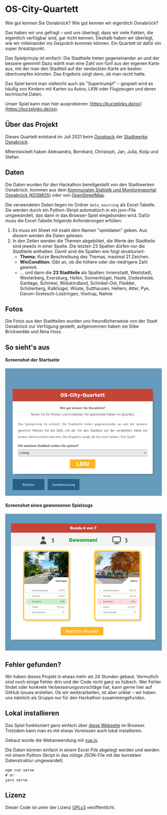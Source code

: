 # OS-City-Quartett

Wie gut kennen Sie Osnabrück? Wie gut kennen wir eigentlich Osnabrück? 

Das haben wir uns gefragt – und uns überlegt, dass wir viele Fakten, die eigentlich verfügbar sind, gar nicht kennen. Deshalb haben wir überlegt, wie wir miteinander ins Gespräch kommen können. Ein Quartett ist dafür ein super Ansatzpunkt.

Das Spielprinzip ist einfach: Die Stadtteile treten gegeneinander an und der bessere gewinnt! Dazu wählt man eine Zahl von fünf aus der eigenen Karte aus, mit der man den Stadtteil auf der verdeckten Karte am besten übertrumpfen könnten. Das Ergebnis zeigt dann, ob man recht hatte.

Das Spiel kennt man vielleicht auch als "Supertrumpf" – gespielt wird es häufig von Kindern mit Karten zu Autos, LKW oder Flugzeugen und deren technische Daten.

Unser Spiel kann man hier ausprobieren: [https://kurzelinks.de/os](https://kurzelinks.de/os).

## Über das Projekt

Dieses Quartett entstand im Juli 2021 beim [Osnahack](https://osnahack.de) der [Stadtwerke Osnabrück](https://www.stadtwerke-osnabrueck.de).

Mitentwickelt haben Aleksandra, Bernhard, Christoph, Jan, Julia, Kolja und Stefan.

## Daten

Die Daten wurden für den Hackathon bereitgestellt von den Stadtwerken Osnabrück, kommen aus dem [Kommunalen Statistik und Monitoringportal Osnabrück (KOSMOS)](https://geo.osnabrueck.de/kosmos/ziel_1/atlas.html?select=Stadtgrenze) oder von [OpenStreetMap](https://www.openstreetmap.org).

Die verwendeten Daten liegen im Ordner `data_sourcing` als Excel-Tabelle. Sie werden durch ein Python-Skript automatisch in ein json-File umgewandelt, das dann in das Browser-Spiel eingebunden wird. Dafür muss die Excel-Tabelle folgende Anforderungen erfüllen:

1. Es muss ein Sheet mit exakt dem Namen "spieldaten" geben. Aus diesem werden die Daten gelesen.
2. In den Zeilen werden die Themen abgebildet, die Werte der Stadtteile sind jeweils in einer Spalte. Die letzten 23 Spalten dürfen nur die Stadtteile enthalten. Damit sind die Spalten wie folgt strukturiert:
    * **Thema:** Kurze Beschreibung des Themas, maximal 21 Zeichen.
    * **WinCondition:** Gibt an, ob die höhere oder die niedrigere Zahl gewinnt.
    * ... und dann die **23 Stadtteile** als Spalten: Innenstadt, Weststadt, Westerberg, Eversburg, Hafen, Sonnenhügel, Haste, Dodesheide, Gartlage, Schinkel, Widukindland, Schinkel-Ost, Fledder, Schölerberg, Kalkhügel, Wüste, Sutthausen, Hellern, Atter, Pye, Darum-Gretesch-Lüstringen, Voxtrup, Nahne

## Fotos

Die Fotos aus den Stadtteilen wurden uns freundlicherweise von der Stadt Osnabrück zur Verfügung gestellt, aufgenommen haben sie Silke Brickwedde und Nina Hoss.

## So sieht's aus

#### Screenshot der Startseite
![Screenshot Desktop-Ansicht Startseite](https://raw.githubusercontent.com/DutchGerman/quartier-quartett/main/doc/screenshot-os-city-quartett-startseite.png)

#### Screenshot eines gewonnenen Spielzugs
![Screenshot Desktop-Ansicht Gewonnen](https://github.com/DutchGerman/quartier-quartett/blob/main/doc/screenshot-os-city-quartett-gewonnen.png)

## Fehler gefunden?

Wir haben dieses Projekt in etwas mehr als 24 Stunden gebaut. Vermutlich sind noch einige Fehler drin und der Code nicht ganz so hübsch. Wer Fehler findet oder konkrete Verbesserungsvorschläge hat, kann gerne hier auf GitHub Issues erstellen. Ob wir weiterarbeiten, ist aber unklar – wir haben uns nämlich als Gruppe nur für den Hackathon zusammengefunden.

## Lokal installieren

Das Spiel funktioniert ganz einfach über [diese Webseite](https://dutchgerman.github.io/quartier-quartett/) im Browser. Trotzdem kann man es mit etwas Vorwissen auch lokal installieren.

Gebaut wurde die Webanwendung mit [vue.js](https://vuejs.org/).

Die Daten können einfach in einem Excel-File abgelegt werden und werden mit einem Python-Skript in das nötige JSON-File mit der korrekten Datenstruktur umgewandelt.

```
npm run serve
# or
yarn serve
```

## Lizenz

Dieser Code ist unter der Lizenz [GPLv3](https://www.gnu.org/licenses/gpl-3.0.txt) veröffentlicht.
